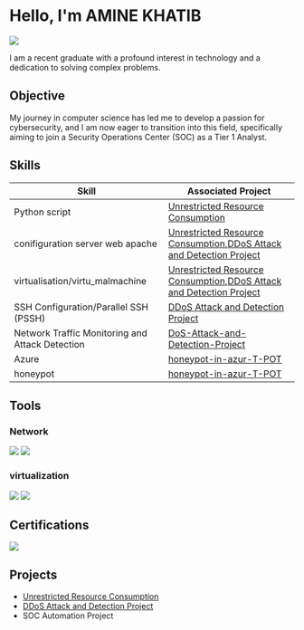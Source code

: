 # Hello, I'm  AMINE KHATIB
<a href="https://www.linkedin.com/in/amine-khatib-2350a2267/"><img src="https://img.shields.io/badge/-LinkedIn-0072b1?&style=for-the-badge&logo=linkedin&logoColor=white" /></a>



I am a recent graduate with a profound interest in technology and a dedication to solving complex problems.

## Objective


My journey in computer science has led me to develop a passion for cybersecurity, and I am now eager to transition into this field, specifically aiming to join a Security Operations Center (SOC) as a Tier 1 Analyst.

## Skills


| Skill                                         | Associated Project         |
|-----------------------------------------------|----------------------------|
| Python script         | <a href="https://github.com/b-kami/Unrestricted-Resource-Consumption">Unrestricted Resource Consumption</a>|
|conifiguration server web apache| <a href="https://github.com/b-kami/Unrestricted-Resource-Consumption">Unrestricted Resource Consumption</a>,<a href="https://github.com/b-kami/DDoS-Attack-and-Detection-Project">DDoS Attack and Detection Project</a>|
|virtualisation/virtu_malmachine|<a href="https://github.com/b-kami/Unrestricted-Resource-Consumption">Unrestricted Resource Consumption</a>,<a href="https://github.com/b-kami/DDoS-Attack-and-Detection-Project">DDoS Attack and Detection Project</a>|
|SSH Configuration/Parallel SSH (PSSH)|<a href="https://github.com/b-kami/DDoS-Attack-and-Detection-Project">DDoS Attack and Detection Project</a>|
| Network Traffic Monitoring and Attack Detection | <a href="https://github.com/b-kami/DDoS-Attack-and-Detection-Project">DoS-Attack-and-Detection-Project</a>|
| Azure | <a href="https://github.com/b-kami/honeypot-in-azur-T-POT-">honeypot-in-azur-T-POT</a>|
| honeypot | <a href="https://github.com/b-kami/honeypot-in-azur-T-POT-">honeypot-in-azur-T-POT</a>|


## Tools


### Network
<div>
    <img src="https://img.shields.io/badge/-Wireshark-1679A7?&style=for-the-badge&logo=Wireshark&logoColor=white" />
    <img src="https://img.shields.io/badge/Nmap-1679A7?style=for-the-badge&logo=nmap&logoColor=white" />
</div>

### virtualization
<div>
     <img src="https://img.shields.io/badge/VirtualBox-183A61?style=for-the-badge&logo=VirtualBox&logoColor=white" />
     <img src="https://img.shields.io/badge/VMware-607078?style=for-the-badge&logo=VMware&logoColor=white" />
<div>  

## Certifications

<div>
<img src="https://img.shields.io/badge/AWS-Security-232F3E?style=for-the-badge&logo=amazon-aws" />
</div>

## Projects
- <a href="https://github.com/b-kami/Unrestricted-Resource-Consumption">Unrestricted Resource Consumption</a>
- <a href="https://github.com/b-kami/DDoS-Attack-and-Detection-Project">DDoS Attack and Detection Project</a>
- SOC Automation Project
